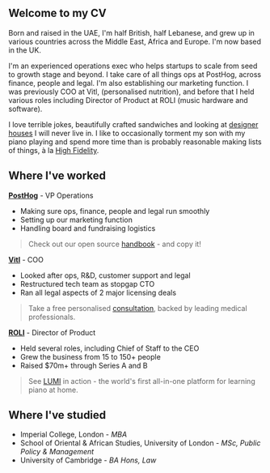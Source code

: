 ## Welcome to my CV

Born and raised in the UAE, I'm half British, half Lebanese, and grew up in various countries across the Middle East, Africa and Europe. I'm now based in the UK. 

I'm an experienced operations exec who helps startups to scale from seed to growth stage and beyond. I take care of all things ops at PostHog, across finance, people and legal. I'm also establishing our marketing function. I was previously COO at Vitl, (personalised nutrition), and before that I held various roles including Director of Product at ROLI (music hardware and software).

I love terrible jokes, beautifully crafted sandwiches and looking at [designer houses](https://www.themodernhouse.com/) I will never live in. I like to occasionally torment my son with my piano playing and spend more time than is probably reasonable making lists of things, à la [High Fidelity](https://en.wikipedia.org/wiki/High_Fidelity_(film)).

## Where I've worked

**[PostHog](https://posthog.com)** - VP Operations

- Making sure ops, finance, people and legal run smoothly
- Setting up our marketing function
- Handling board and fundraising logistics

> Check out our open source [handbook](https://posthog.com/handbook/) - and copy it!

**[Vitl](https://vitl.com)** - COO

- Looked after ops, R&D, customer support and legal
- Restructured tech team as stopgap CTO
- Ran all legal aspects of 2 major licensing deals

> Take a free personalised [consultation](https://vitl.com/consultation), backed by leading medical professionals.

**[ROLI](https://roli.com)** - Director of Product

- Held several roles, including Chief of Staff to the CEO
- Grew the business from 15 to 150+ people
- Raised $70m+ through Series A and B

> See [LUMI](https://playlumi.com/) in action - the world's first all-in-one platform for learning piano at home.

## Where I've studied

- Imperial College, London - _MBA_
- School of Oriental & African Studies, University of London - _MSc, Public Policy & Management_
- University of Cambridge - _BA Hons, Law_
